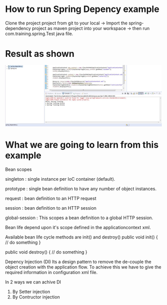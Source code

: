 # How to run Spring Depency example
Clone the project project from git to your local -> Import the spring-dependency project as maven project into your workspace -> then run com.training.spring.Test java file.
# Result as shown
![](https://github.com/techbhaskar/Spring-with-Spring-Boot/blob/master/spring-dependency/spring-dependency-res.JPG)

# What we are going to learn from this example


Bean scopes

singleton : single instance per IoC container (default).

prototype : single bean definition to have any number of object instances.

request : bean definition to an HTTP request

session : bean definition to an HTTP session

global-session : This scopes a bean definition to a global HTTP session.

Bean life depend upon it's scope defined in the applicationcontext xml.

Available bean life cycle methods are init() and destroy()
	public void init() {
      // do something
   }
   
   public void destroy() {
      // do something
   }

Depency Injection (DI)
Its a design pattern to remove the de-couple the object creation with the application flow. To achieve this we have to give the required information in configuration xml file.

In 2 ways we can achive DI
1) By Setter injection
2) By Contructor injection